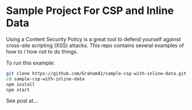 # Sample Project For CSP and Inline Data

Using a Content Security Policy is a great tool to defend yourself against
cross-site scripting (XSS) attacks. This repo contains several examples of how
to / how not to do things.

To run this example:

```sh
git clone https://github.com/Graham42/sample-csp-with-inline-data.git
cd sample-csp-with-inline-data
npm install
npm start
```

See post at...
